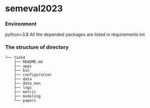 # semeval2023


### Environment
python=3.8
All the depended packages are listed in requirements.txt

### The structure of directory
```
└── task4
    ├── README.md
    ├── apps
    ├── bin
    ├── configuration
    ├── data
    ├── data_man
    ├── logs
    ├── metric
    ├── modeling
    └── papers
```